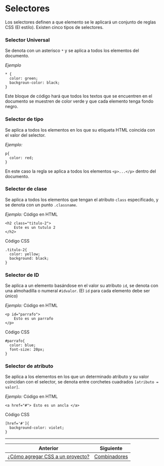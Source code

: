 # Selectores

Los selectores definen a que elemento se le aplicará un conjunto de reglas CSS (El estilo). Existen cinco tipos de selectores.

### Selector Universal

Se denota con un asterisco `*` y se aplica a todos los elementos del documento.


_Ejemplo_

```
* {
  color: green;
  backgroun-color: black;
}
```

Este bloque de código hará que todos los textos que se encuentren en el documento se muestren de color verde y que cada elemento tenga fondo negro.

### Selector de tipo

Se aplica a todos los elementos en los que su etiqueta HTML coincida con el valor del selector.


_Ejemplo:_

```
p{
  color: red;
}
```

En este caso la regla se aplica a todos los elementos `<p>...</p>` dentro del documento.

### Selector de clase

Se aplica a todos los elementos que tengan el atributo `class` especificado, y se denota con un punto `.classname`.


_Ejemplo:_
Código en HTML

```
<h2 class="titulo-2">
    Este es un tutulo 2
</h2>
```
Código CSS
```
.titulo-2{
  color: yellow;
  background: black;
}
```

### Selector de ID

Se aplica a un elemento basándose en el valor su atributo `id`, se denota con una almohadilla o numeral `#idvalor`.
(El `id` para cada elemento debe ser único)


_Ejemplo:_
Código en HTML

```
<p id="parrafo">
    Esto es un parrafo 
</p>
```
Código CSS
```
#parrafo{
  color: blue;
  font-size: 20px;
}
```

### Selector de atributo

Se aplica a los elementos en los que un determinado atributo y su valor coincidan con el selector, se denota entre corchetes cuadrados `[atributo = valor]`.


_Ejemplo:_
Código en HTML

```
<a href="#"> Esto es un ancla </a>
```
Código CSS
```
[href='#']{
  background-color: violet;
}
```
***

| Anterior                   | Siguiente                     |
|----------------------------|-------------------------------|
| [¿Cómo agregar CSS a un proyecto?](/como_agregar_css/) | [Combinadores](/combinadores/)|
